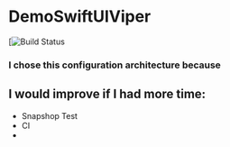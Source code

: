 # DemoSwiftUIViper
[![Build Status](https://travis-ci.com/clasik/DemoSwiftUIViper.svg?branch=master)

### I chose this configuration architecture because 

## I would improve if I had more time:
- Snapshop Test
- CI
- 

